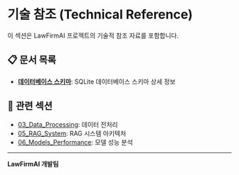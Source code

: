 # 기술 참조 (Technical Reference)

이 섹션은 LawFirmAI 프로젝트의 기술적 참조 자료를 포함합니다.

## 📋 문서 목록

- **[데이터베이스 스키마](database_schema.md)**: SQLite 데이터베이스 스키마 상세 정보

## 🔗 관련 섹션

- [03_Data_Processing](../03_data_processing/README.md): 데이터 전처리
- [05_RAG_System](../05_rag_system/README.md): RAG 시스템 아키텍처
- [06_Models_Performance](../06_models_performance/README.md): 모델 성능 분석

---

**LawFirmAI 개발팀**
